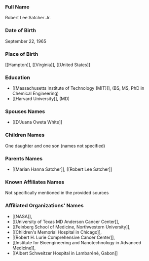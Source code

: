 ### Full Name

Robert Lee Satcher Jr.

### Date of Birth

September 22, 1965

### Place of Birth

[[Hampton]], [[Virginia]], [[United States]]

### Education

- [[Massachusetts Institute of Technology (MIT)]], (BS, MS, PhD in Chemical Engineering)
- [[Harvard University]], (MD)

### Spouses Names

- [[D'Juana Oweta White]]

### Children Names

One daughter and one son (names not specified)

### Parents Names

- [[Marian Hanna Satcher]], [[Robert Lee Satcher]]

### Known Affiliates Names

Not specifically mentioned in the provided sources

### Affiliated Organizations' Names

- [[NASA]],
- [[University of Texas MD Anderson Cancer Center]],
- [[Feinberg School of Medicine, Northwestern University]],
- [[Children's Memorial Hospital in Chicago]],
- [[Robert H. Lurie Comprehensive Cancer Center]],
- [[Institute for Bioengineering and Nanotechnology in Advanced Medicine]],
- [[Albert Schweitzer Hospital in Lambaréné, Gabon]]